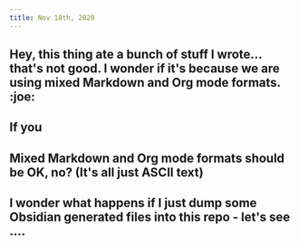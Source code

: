 ```yaml
---
title: Nov 18th, 2020
---
```


## Hey, this thing ate a bunch of stuff I wrote... that's not good.  I wonder if it's because we are using mixed Markdown and Org mode formats. :joe:
## If you
## Mixed Markdown and Org mode formats should be OK, no? (It's all just ASCII text)
## I wonder what happens if I just dump some Obsidian generated files into this repo - let's see ....
